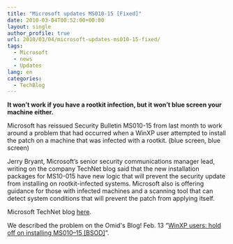 ```yaml
---
title: "Microsoft updates MS010-15 [Fixed]"
date: 2010-03-04T00:52:00+00:00
layout: single
author_profile: true
url: 2010/03/04/microsoft-updates-ms010-15-fixed/
tags:
  - Microsoft
  - news
  - Updates
lang: en
categories: 
  - TechBlog
---
```

**It won’t work if you have a rootkit infection, but it won’t blue screen your machine either.**

Microsoft has reissued Security Bulletin MS010-15 from last month to work around a problem that had occurred when a WinXP user attempted to install the patch on a machine that was infected with a rootkit. (blue screen, blue screen)

Jerry Bryant, Microsoft’s senior security communications manager lead, writing on the company TechNet blog said that the new installation packages for MS10-015 have new logic that will prevent the security update from installing on rootkit-infected systems. Microsoft also is offering guidance for those with infected machines and a scanning tool that can detect system conditions that will prevent the patch from applying itself.

Microsoft TechNet blog [here](http://blogs.technet.com/msrc/archive/2010/03/02/update-ms10-015-security-update-re-released-with-new-detection-logic.aspx).

We described the problem on the Omid's Blog! Feb. 13 “[WinXP users: hold off on installing MS010–15 \[BSOD\]](http://boelectronic.blogspot.com/2010/02/winxp-users-hold-off-on-installing.html)”.